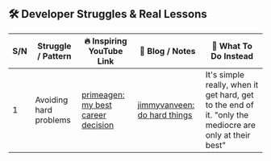 ## 🛠️ Developer Struggles & Real Lessons

| S/N | Struggle / Pattern     | 🔥 Inspiring YouTube Link                                                         | 📖 Blog / Notes                                                                  | 🧠 What To Do Instead                                                                                  |
| --- | ---------------------- | --------------------------------------------------------------------------------- | -------------------------------------------------------------------------------- | ------------------------------------------------------------------------------------------------------ |
| 1   | Avoiding hard problems | [primeagen: my best career decision](https://www.youtube.com/watch?v=XqpFCuPAEPo) | [jimmyvanveen: do hard things](https://www.jimmyvanveen.com/blog/do-hard-things) | It's simple really, when it get hard, get to the end of it. "only the mediocre are only at their best" |
